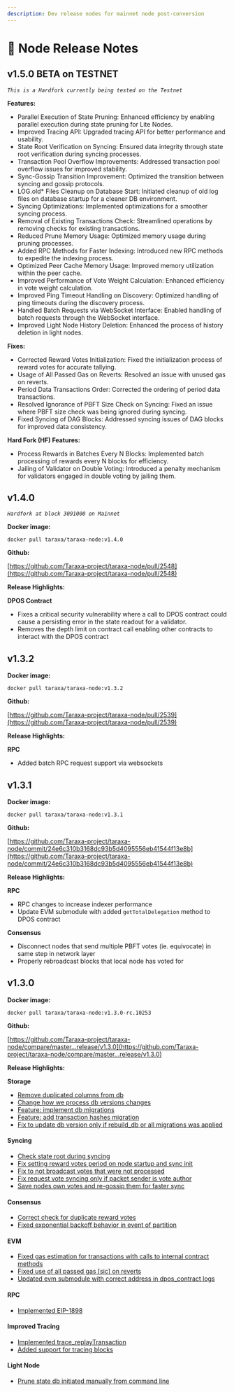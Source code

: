 ```yaml
---
description: Dev release nodes for mainnet node post-conversion
---
```


# 🔢 Node Release Notes

## v1.5.0 BETA on TESTNET

_`This is a Hardfork currently being tested on the Testnet`_&#x20;



**Features:**

* Parallel Execution of State Pruning: Enhanced efficiency by enabling parallel execution during state pruning for Lite Nodes.&#x20;
* Improved Tracing API: Upgraded tracing API for better performance and usability.
* State Root Verification on Syncing: Ensured data integrity through state root verification during syncing processes.
* Transaction Pool Overflow Improvements: Addressed transaction pool overflow issues for improved stability.
* Sync-Gossip Transition Improvement: Optimized the transition between syncing and gossip protocols.
* LOG.old\* Files Cleanup on Database Start: Initiated cleanup of old log files on database startup for a cleaner DB environment.
* Syncing Optimizations: Implemented optimizations for a smoother syncing process.
* Removal of Existing Transactions Check: Streamlined operations by removing checks for existing transactions.
* Reduced Prune Memory Usage: Optimized memory usage during pruning processes.
* Added RPC Methods for Faster Indexing: Introduced new RPC methods to expedite the indexing process.
* Optimized Peer Cache Memory Usage: Improved memory utilization within the peer cache.
* Improved Performance of Vote Weight Calculation: Enhanced efficiency in vote weight calculation.
* Improved Ping Timeout Handling on Discovery: Optimized handling of ping timeouts during the discovery process.
* Handled Batch Requests via WebSocket Interface: Enabled handling of batch requests through the WebSocket interface.
* Improved Light Node History Deletion: Enhanced the process of history deletion in light nodes.



**Fixes:**

* Corrected Reward Votes Initialization: Fixed the initialization process of reward votes for accurate tallying.
* Usage of All Passed Gas on Reverts: Resolved an issue with unused gas on reverts.
* Period Data Transactions Order: Corrected the ordering of period data transactions.
* Resolved Ignorance of PBFT Size Check on Syncing: Fixed an issue where PBFT size check was being ignored during syncing.
* Fixed Syncing of DAG Blocks: Addressed syncing issues of DAG blocks for improved data consistency.



**Hard Fork (HF) Features:**

* Process Rewards in Batches Every N Blocks: Implemented batch processing of rewards every N blocks for efficiency.
* Jailing of Validator on Double Voting: Introduced a penalty mechanism for validators engaged in double voting by jailing them.





## v1.4.0

_`Hardfork at block 3091000 on Mainnet`_

**Docker image:**&#x20;

`docker pull taraxa/taraxa-node:v1.4.0`&#x20;

**Github:** &#x20;

[https://github.com/Taraxa-project/taraxa-node/pull/2548](https://github.com/Taraxa-project/taraxa-node/pull/2548)



**Release Highlights:**&#x20;

**DPOS Contract**

* Fixes a critical security vulnerability where a call to DPOS contract could cause a persisting error in the state readout for a validator.
* Removes the depth limit on contract call enabling other contracts to interact with the DPOS contract

## v1.3.2

**Docker image:**&#x20;

`docker pull taraxa/taraxa-node:v1.3.2`&#x20;

**Github:** &#x20;

[https://github.com/Taraxa-project/taraxa-node/pull/2539](https://github.com/Taraxa-project/taraxa-node/pull/2539)



**Release Highlights:**&#x20;

**RPC**

* Added batch RPC request support via websockets

## v1.3.1

**Docker image:**&#x20;

`docker pull taraxa/taraxa-node:v1.3.1`&#x20;

**Github:** &#x20;

[https://github.com/Taraxa-project/taraxa-node/commit/24e6c310b3168dc93b5d4095556eb41544f13e8b](https://github.com/Taraxa-project/taraxa-node/commit/24e6c310b3168dc93b5d4095556eb41544f13e8b)



**Release Highlights:**&#x20;

**RPC**

* RPC changes to increase indexer performance
* Update EVM submodule with added `getTotalDelegation` method to DPOS contract

**Consensus**

* Disconnect nodes that send multiple PBFT votes (ie. equivocate) in same step in network layer
* Properly rebroadcast blocks that local node has voted for

## v1.3.0

**Docker image:**&#x20;

`docker pull taraxa/taraxa-node:v1.3.0-rc.10253`

**Github:** &#x20;

[https://github.com/Taraxa-project/taraxa-node/compare/master...release/v1.3.0](https://github.com/Taraxa-project/taraxa-node/compare/master...release/v1.3.0)  &#x20;



**Release Highlights:**&#x20;

**Storage**

* [Remove duplicated columns from db](https://github.com/Taraxa-project/taraxa-node/commit/9a4f4afcc7517a2a46bf09c50f666fad0b64c88f)
* [Change how we process db versions changes](https://github.com/Taraxa-project/taraxa-node/commit/bda00c5d70b7c6f403b03a25f71c1772c5343c83)
* [Feature: implement db migrations](https://github.com/Taraxa-project/taraxa-node/commit/8d85640ad145e8efb17b0f64ddc56059dec502e3)
* [Feature: add transaction hashes migration](https://github.com/Taraxa-project/taraxa-node/commit/377bf9a24d70eb10bcefa2bcc453d889be344767)
* [Fix to update db version only if rebuild\_db or all migrations was applied](https://github.com/Taraxa-project/taraxa-node/commit/3a985ec594828d01bbd2480e0da7cd2c452fa76e)

#### Syncing

* [Check state root during syncing](https://github.com/Taraxa-project/taraxa-node/commit/e78e5193062809067a21d79eb7c33fae3be78075)
* [Fix setting reward votes period on node startup and sync init](https://github.com/Taraxa-project/taraxa-node/commit/d557974786196d80b7e961fd9011da9fbb60179e)
* [Fix to not broadcast votes that were not processed](https://github.com/Taraxa-project/taraxa-node/commit/35ffa41fa44c0e6ee4ce601bedbb1514a698808b)
* [Fix request vote syncing only if packet sender is vote author](https://github.com/Taraxa-project/taraxa-node/commit/5aac615aa0b918a6a9ee107555e809262ae06065)
* [Save nodes own votes and re-gossip them for faster sync](https://github.com/Taraxa-project/taraxa-node/commit/89cebc490e7d45f3ff508fcb1d3c47e49c9a3e4d)

#### Consensus

* [Correct check for duplicate reward votes](https://github.com/Taraxa-project/taraxa-node/commit/e4cd97cf08ad1804eeefcebb0f6f25dce53c3cec)
* [Fixed exponential backoff behavior in event of partition](https://github.com/Taraxa-project/taraxa-node/commit/52ff614d7fab942d019bb36329478e0515050cc9)

#### EVM

* [Fixed gas estimation for transactions with calls to internal contract methods](https://github.com/Taraxa-project/taraxa-node/commit/903ec6deff92c67145a491e6cf201cfb3e3a10d5)
* [Fixed use of all passed gas \[sic\] on reverts](https://github.com/Taraxa-project/taraxa-node/commit/9b1756293e0dbfc931fd11ad630072a1184c47e6)
* [Updated evm submodule with correct address in dpos\_contract logs](https://github.com/Taraxa-project/taraxa-node/commit/bbd34eebc6b178db1de0afe93de68dc485248f23)

#### RPC

* [Implemented EIP-1898](https://github.com/Taraxa-project/taraxa-node/commit/80b8f12d7473cdbd897bba690b19c43501fca7c3)

#### Improved Tracing

* [Implemented trace\_replayTransaction](https://github.com/Taraxa-project/taraxa-node/commit/0f6abd5fad871c1ea504f7f548132162740942f5)
* [Added support for tracing blocks](https://github.com/Taraxa-project/taraxa-node/commit/c7ecdb98892409388e6bba2b138c9972defaaa70)

#### Light Node

* [Prune state db initiated manually from command line](https://github.com/Taraxa-project/taraxa-node/commit/e295ed3bbf99e857a1c3f67382a9da69a6d1a93b)
